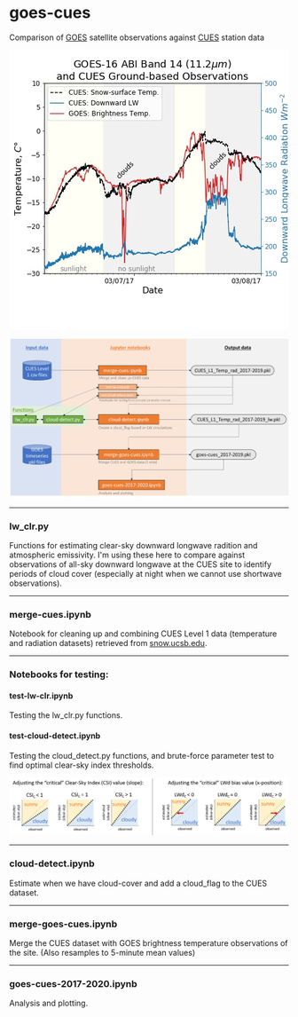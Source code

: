 # goes-cues

Comparison of [GOES](https://www.goes-r.gov/) satellite observations against [CUES](https://snow.ucsb.edu/) station data

![example plot](https://github.com/spestana/goes-cues/blob/master/goes-vs-cues.jpg "example plot")

![flowchart](https://github.com/spestana/goes-cues/blob/master/flowchart.png "goes-cues flowchart")

---

### lw_clr.py

Functions for estimating clear-sky downward longwave radition and atmospheric emissivity. I'm using these here to compare against observations of all-sky downward longwave at the CUES site to identify periods of cloud cover (especially at night when we cannot use shortwave observations).

---

### merge-cues.ipynb

Notebook for cleaning up and combining CUES Level 1 data (temperature and radiation datasets) retrieved from [snow.ucsb.edu](https://snow.ucsb.edu/index.php/query-db/).

---

### Notebooks for testing:

#### test-lw-clr.ipynb

Testing the lw_clr.py functions.

#### test-cloud-detect.ipynb

Testing the cloud_detect.py functions, and brute-force parameter test to find optimal clear-sky index thresholds.

![cloud_detect_threshold_options.png](https://github.com/spestana/goes-cues/blob/master/cloud_detect_threshold_options.png "cloud_detect_threshold_options")

---

### cloud-detect.ipynb

Estimate when we have cloud-cover and add a cloud_flag to the CUES dataset.

---

### merge-goes-cues.ipynb

Merge the CUES dataset with GOES brightness temperature observations of the site. (Also resamples to 5-minute mean values)

---

### goes-cues-2017-2020.ipynb

Analysis and plotting.